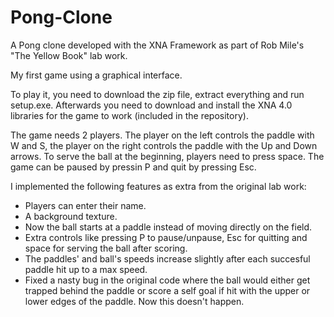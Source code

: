 # Pong-Clone
A Pong clone developed with the XNA Framework as part of Rob Mile's "The Yellow Book" lab work.

My first game using a graphical interface.

To play it, you need to download the zip file, extract everything and run setup.exe.
Afterwards you need to download and install the XNA 4.0 libraries for the game to work (included in the repository).

The game needs 2 players. The player on the left controls the paddle with W and S, the player on the right controls the paddle with the Up and Down arrows. To serve the ball at the beginning, players need to press space. The game can be paused by pressin P and quit by pressing Esc.

I implemented the following features as extra from the original lab work:
- Players can enter their name.
- A background texture.
- Now the ball starts at a paddle instead of moving directly on the field.
- Extra controls like pressing P to pause/unpause, Esc for quitting and space for serving the ball after scoring.
- The paddles' and ball's speeds increase slightly after each succesful paddle hit up to a max speed.
- Fixed a nasty bug in the original code where the ball would either get trapped behind the paddle or score a self goal if hit with the upper or lower edges of the paddle. Now this doesn't happen.
